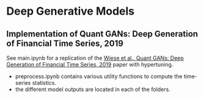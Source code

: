 # Deep Generative Models

## Implementation of Quant GANs: Deep Generation of Financial Time Series, 2019

See main.ipynb for a replication of the [Wiese et al., Quant GANs: Deep Generation of Financial Time Series, 2019](https://arxiv.org/abs/1907.06673) paper with hypertuning.
- preprocess.ipynb contains various utility functions to compute the time-series statistics.
- the different model outputs are located in each of the folders.
